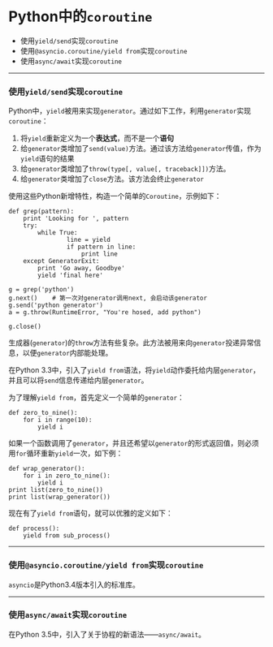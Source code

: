 # Python中的`coroutine`

+ 使用`yield/send`实现`coroutine`
+ 使用`@asyncio.coroutine/yield from`实现`coroutine`
+ 使用`async/await`实现`coroutine`

----------------------------------------

### 使用`yield/send`实现`coroutine`

Python中，`yield`被用来实现`generator`。通过如下工作，利用`generator`实现`coroutine`：

1. 将`yield`重新定义为一个**表达式**，而不是一个**语句**
2. 给`generator`类增加了`send(value)`方法。通过该方法给`generator`传值，作为`yield`语句的结果
3. 给`generator`类增加了`throw(type[, value[, traceback]])`方法。
4. 给`generator`类增加了`close`方法。该方法会终止`generator`

使用这些Python新增特性，构造一个简单的`Coroutine`，示例如下：

```
def grep(pattern):
	print 'Looking for ', pattern
	try:
		while True:
				line = yield
				if pattern in line:
					print line
	except GeneratorExit:
		print 'Go away, Goodbye'
		yield 'final here'

g = grep('python')
g.next() 	# 第一次对generator调用next, 会启动该generator
g.send('python generator')
a = g.throw(RuntimeError, "You're hosed, add python")

g.close()
```

生成器(`generator`)的`throw`方法有些复杂。此方法被用来向`generator`投递异常信息，以便`generator`内部能处理。

在Python 3.3中，引入了`yield from`语法，将`yield`动作委托给内层`generator`，并且可以将`send`信息传递给内层`generator`。

为了理解`yield from`，首先定义一个简单的`generator`：
```
def zero_to_nine():
	for i in range(10):
		yield i
```

如果一个函数调用了`generator`，并且还希望以`generator`的形式返回值，则必须用`for`循环重新`yield`一次，如下例：
```
def wrap_generator():
	for i in zero_to_nine():
		yield i
print list(zero_to_nine())
print list(wrap_generator())
```

现在有了`yield from`语句，就可以优雅的定义如下：
```
def process():
	yield from sub_process()

```

----------------------------------------
### 使用`@asyncio.coroutine/yield from`实现`coroutine`

`asyncio`是Python3.4版本引入的标准库。

----------------------------------------

### 使用`async/await`实现`coroutine`

在Python 3.5中，引入了关于协程的新语法——`async/await`。

